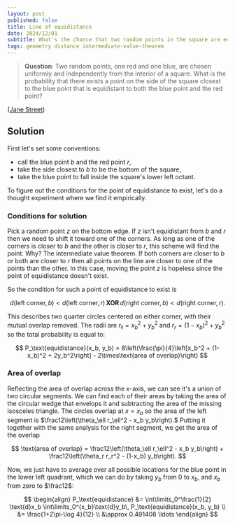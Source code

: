 ```yaml
---
layout: post
published: false
title: Line of equidistance
date: 2024/12/01
subtitle: What's the chance that two random points in the square are equidistant from some random point on the side that's closest to one of them?
tags: geometry distance intermediate-value-theorem
---
```


>**Question**: Two random points, one red and one blue, are chosen uniformly and independently from the interior of a square. What is the probability that there exists a point on the side of the square closest to the blue point that is equidistant to both the blue point and the red point?

<!--more-->

([Jane Street](https://www.janestreet.com/puzzles/beside-the-point-index/))

## Solution

First let's set some conventions:

- call the blue point $b$ and the red point $r$,
- take the side closest to $b$ to be the bottom of the square,
- take the blue point to fall inside the square's lower left octant.

To figure out the conditions for the point of equidistance to exist, let's do a thought experiment where we find it empirically. 

### Conditions for solution

Pick a random point $z$ on the bottom edge. If $z$ isn't equidistant from $b$ and $r$ then we need to shift it toward one of the corners. As long as one of the corners is closer to $b$ and the other is closer to $r$, this scheme will find the point. Why? The intermediate value theorem. If both corners are closer to $b$ or both are closer to $r$ then all points on the line are closer to one of the points than the other. In this case, moving the point $z$ is hopeless since the point of equidistance doesn't exist.

So the condition for such a point of equidistance to exist is 

$$ d(\text{left corner}, b) < d(\text{left corner},r)\, \mathbf{XOR}\,  d(\text{right corner},b) < d(\text{right corner},r). $$

<!-- Putting this to symbols, we get:

$$ x_r^2 + y_r^2 < x_b^2 + y_b^2 \,\,\mathbf{XOR}\,\, (x_r-1)^2 + y_r^2 < (x_b-1)^2 + y_b^2. $$ -->

This describes two quarter circles centered on either corner, with their mutual overlap removed. 
The radii are $r_\ell = x_b^2 + y_b^2$ and $r_r = (1-x_b)^2 + y_b^2$ so the total probability is equal to:

$$ P_\text{equidistance}(x_b, y_b) = 8\left(\frac{\pi}{4}\left[x_b^2 + (1-x_b)^2 + 2y_b^2\right] - 2\times\text{area of overlap}\right) $$

### Area of overlap

Reflecting the area of overlap across the $x$-axis, we can see it's a union of two circular segments. We can find each of their areas by taking the area of the circular wedge that envelops it and subtracting the area of the missing isosceles triangle. The circles overlap at $x = x_b$ so the area of the left segment is $\frac12\left(\theta_\ell r_\ell^2 - x_b y_b\right).$ Putting it together with the same analysis for the right segment, we get the area of the overlap

$$ \text{area of overlap} = \frac12\left(\theta_\ell r_\ell^2 - x_b y_b\right) + \frac12\left(\theta_r r_r^2 - (1-x_b) y_b\right). $$ 

<!-- and the total probability that a random red point has a line of equidistance with the blue point is 

$$ P_\text{equidistance}(x_b, y_b) = 8\left(\frac{\pi}{4}\left[{r_\ell}^2 + r_r^2\right] - \left[\frac12\left(\theta_\ell {r_\ell}^2 - x_b y_b\right) + \frac12\left(\theta_r r_r^2 - (1-x_b) y_b\right)\right]\right). $$ -->

Now, we just have to average over all possible locations for the blue point in the lower left quadrant, which we can do by taking $y_b$ from $0$ to $x_b,$ and $x_b$ from zero to $\frac12$:

$$ 
  \begin{align}
    P_\text{equidistance} &= \int\limits_0^\frac{1}{2} \text{d}x_b \int\limits_0^{x_b}\text{d}y_b\, P_\text{equidistance}(x_b, y_b) \\
                          &= \frac{1+2\pi-\log 4}{12} \\
                          &\approx 0.491408 \ldots 
   \end{align} 
$$


<br>
